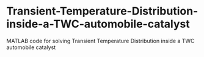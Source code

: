 # Transient-Temperature-Distribution-inside-a-TWC-automobile-catalyst
MATLAB code for solving Transient Temperature Distribution inside a TWC automobile catalyst
